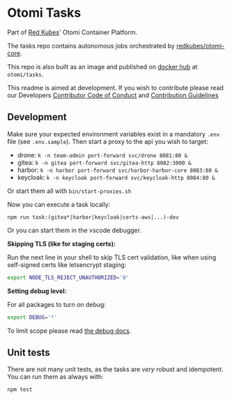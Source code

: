 # Otomi Tasks

Part of [Red Kubes](https://redkubes.com)' Otomi Container Platform.

The tasks repo contains autonomous jobs orchestrated by [redkubes/otomi-core](https://github.com/redkubes/otomi-core).

This repo is also built as an image and published on [docker hub](https://hub.docker.com/repository/docker/otomi/tasks) at `otomi/tasks`.

This readme is aimed at development. If you wish to contribute please read our Developers [Contributor Code of Conduct](./docs/CODE_OF_CONDUCT.md) and [Contribution Guidelines](./docs/CONTRIBUTING.md)

## Development

Make sure your expected environment variables exist in a mandatory `.env` file (see `.env.sample`).
Then start a proxy to the api you wish to target:

- drone: `k -n team-admin port-forward svc/drone 8081:80 &`
- gitea: `k -n gitea port-forward svc/gitea-http 8082:3000 &`
- harbor: `k -n harbor port-forward svc/harbor-harbor-core 8083:80 &`
- keycloak: `k -n keycloak port-forward svc/keycloak-http 8084:80 &`

Or start them all with `bin/start-proxies.sh`

Now you can execute a task locally: 

```
npm run task:(gitea*|harbor|keycloak|certs-aws|...)-dev
```

Or you can start them in the vscode debugger.

**Skipping TLS (like for staging certs):**

Run the next line in your shell to skip TLS cert validation, like when using self-signed certs like letsencrypt staging:
```bash
export NODE_TLS_REJECT_UNAUTHORIZED='0'
```

**Setting debug level:**

For all packages to turn on debug:
```bash
export DEBUG='*'
```
To limit scope please read [the debug docs](https://github.com/visionmedia/debug).

## Unit tests

There are not many unit tests, as the tasks are *very* robust and idempotent. You can run them as always with:

```
npm test
```